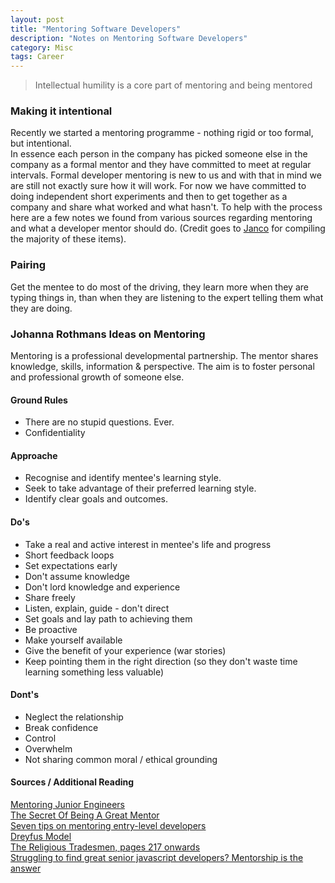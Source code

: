 ```yaml
---
layout: post
title: "Mentoring Software Developers"
description: "Notes on Mentoring Software Developers"
category: Misc
tags: Career
---
```


> Intellectual humility is a core part of mentoring and being mentored

### Making it intentional 

Recently we started a mentoring programme - nothing rigid or too formal, but intentional.  
In essence each person in the company has picked someone else in the company as a formal mentor and they have committed to meet at regular intervals. Formal developer mentoring is new to us and with that in mind we are still not exactly sure how it will work. For now we have committed to doing independent short experiments and then to get together as a company and share what worked and what hasn't.
To help with the process here are a few notes we found from various sources regarding mentoring and what a developer mentor should do. (Credit goes to [Janco](https://twitter.com/jancowol) for compiling the majority of these items).

### Pairing

Get the mentee to do most of the driving, they learn more when they are typing things in, than when they are listening to the expert telling them what they are doing.  

### Johanna Rothmans Ideas on Mentoring 

Mentoring is a professional developmental partnership. The mentor shares knowledge, skills, information & perspective. The aim is to foster personal and professional growth of someone else. 

#### Ground Rules 
* There are no stupid questions. Ever.
* Confidentiality

#### Approache   
* Recognise and identify mentee's learning style.
* Seek to take advantage of their preferred learning style.
* Identify clear goals and outcomes.

#### Do's   
* Take a real and active interest in mentee's life and progress
* Short feedback loops
* Set expectations early
* Don't assume knowledge
* Don't lord knowledge and experience
* Share freely
* Listen, explain, guide - don't direct
* Set goals and lay path to achieving them
* Be proactive
* Make yourself available
* Give the benefit of your experience (war stories)
* Keep pointing them in the right direction (so they don't waste time learning something less valuable)

#### Dont's 
* Neglect the relationship
* Break confidence
* Control
* Overwhelm
* Not sharing common moral / ethical grounding

#### Sources / Additional Reading ####
[Mentoring Junior Engineers](https://www.youtube.com/watch?v=qAMJASlrPjM)   
[The Secret Of Being A Great Mentor](http://www.skorks.com/2009/09/the-secret-of-being-a-great-mentor/)  
[Seven tips on mentoring entry-level developers](http://www.techrepublic.com/blog/software-engineer/seven-tips-on-mentoring-entry-level-developers/#)  
[Dreyfus Model](http://en.wikipedia.org/wiki/Dreyfus_model_of_skill_acquisition)  
[The Religious Tradesmen, pages 217 onwards](https://archive.org/details/religioustrades00steegoog)  
[Struggling to find great senior javascript developers? Mentorship is the answer](https://medium.com/javascript-scene/struggling-to-find-great-senior-javascript-developers-mentorship-is-the-answer-d352ea3574eb)  
